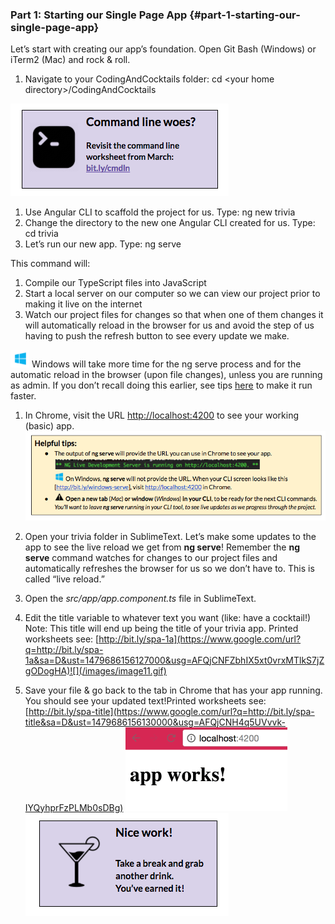 ### Part 1: Starting our Single Page App {#part-1-starting-our-single-page-app}

Let’s start with creating our app’s foundation. Open Git Bash (Windows) or iTerm2 (Mac) and rock &amp; roll.

1.  Navigate to your CodingAndCocktails folder: <span class="cmd">cd &lt;your home directory&gt;/CodingAndCocktails</span>

  [![](../images/12.png)](http://bit.ly/cmdln)

1.  Use Angular CLI to scaffold the project for us. Type: <span class="cmd">ng new trivia</span>
2.  Change the directory to the new one Angular CLI created for us. Type: <span class="cmd">cd trivia</span>
3.  Let’s run our new app. Type: <span class="cmd">ng serve</span>
 
  This command will:

  1.  Compile our TypeScript files into JavaScript
  2.  Start a local server on our computer so we can view our project prior to making it live on the internet
  3.  Watch our project files for changes so that when one of them changes it will automatically reload in the browser for us and avoid the step of us having to push the refresh button to see every update we make.

  ![images/windows-icon.png](/images/windows-icon.png) Windows will take more time for the ng serve process and for the automatic reload in the browser (upon file changes), unless you are running as admin. If you don’t recall doing this earlier, see tips [here](http://bit.ly/angular-cli-windows) to make it run faster.

1.  In Chrome, visit the URL [http://localhost:4200](https://www.google.com/url?q=http://localhost:4200&sa=D&ust=1479686156115000&usg=AFQjCNEJiKiFfCCtcbWB6aGjv8uib0saQg) to see your working (basic) app.
       ![](../images/11.png)

1.  Open your trivia folder in SublimeText.  Let’s make some updates to the app to see the live reload we get from **ng serve**! Remember the **ng serve** command watches for changes to our project files and automatically refreshes the browser for us so we don’t have to.  This is called “live reload.”
2.  Open the *src/app/app.component.ts* file in SublimeText.
  3.  Edit the <span class="ref">title</span> variable to whatever text you want (like: have a cocktail!)<br>Note: This <span class="ref">title</span> will end up being the title of your trivia app. Printed worksheets see: [http://bit.ly/spa-1a](https://www.google.com/url?q=http://bit.ly/spa-1a&sa=D&ust=1479686156127000&usg=AFQjCNFZbhIX5xt0vrxMTlkS7jZgODogHA)![](/images/image11.gif)
4.  Save your file &amp; go back to the tab in Chrome that has your app running. You should see your updated text!Printed worksheets see: [http://bit.ly/spa-title](https://www.google.com/url?q=http://bit.ly/spa-title&sa=D&ust=1479686156130000&usg=AFQjCNH4q5UVvvk-IYQyhprFzPLMb0sDBg)
![](../images/image06.gif)
![](../images/10.png)